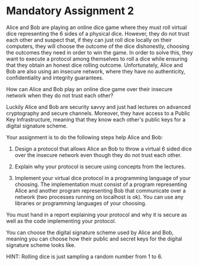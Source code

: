 # Mandatory Assignment 2
Alice and Bob are playing an online dice game where they must roll virtual dice representing the 6 sides of a physical dice. However, they do not trust each other and suspect that, if they can just roll dice locally on their computers, they will choose the outcome of the dice dishonestly, choosing the outcomes they need in order to win the game. In order to solve this, they want to execute a protocol among themselves to roll a dice while ensuring that they obtain an honest dice rolling outcome. Unfortunately, Alice and Bob are also using an insecure network, where they have no authenticity, confidentiality and integrity guarantees.

How can Alice and Bob play an online dice game over their insecure network when they do not trust each other?

Luckily Alice and Bob are security savvy and just had lectures on advanced cryptography and secure channels. Moreover, they have access to a Public Key Infrastructure, meaning that they know each other's public keys for a digital signature scheme. 

Your assignment is to do the following steps help Alice and Bob:

1. Design a protocol that allows Alice an Bob to throw a virtual 6 sided dice over the insecure network even though they do not trust each other.

2. Explain why your protocol is secure using concepts from the lectures.

3. Implement your virtual dice protocol in a programming language of your choosing. The implementation must consist of a program representing Alice and another program representing Bob that communicate over a network (two processes running on localhost is ok). You can use any libraries or programming languages of your choosing.

You must hand in a report explaining your protocol and why it is secure as well as the code implementing your protocol.

You can choose the digital signature scheme used by Alice and Bob, meaning you can choose how their public and secret keys for the digital signature scheme looks like.

HINT: Rolling dice is just sampling a random number from 1 to 6.